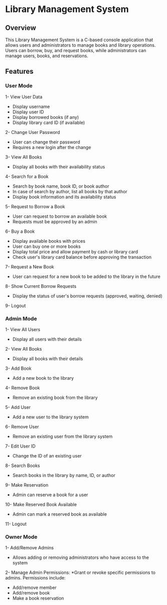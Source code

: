 # Library Management System

## Overview


This Library Management System is a C-based console application that allows users and administrators to manage books and library operations. Users can borrow, buy, and request books, while administrators can manage users, books, and reservations.

## Features

### User Mode

1- View User Data

* Display username
* Display user ID
* Display borrowed books (if any)
* Display library card ID (if available)
  
2- Change User Password

* User can change their password
* Requires a new login after the change
  
3- View All Books

* Display all books with their availability status
  
4- Search for a Book

* Search by book name, book ID, or book author
* In case of search by author, list all books by that author
* Display book information and its availability status
  
5- Request to Borrow a Book

* User can request to borrow an available book
* Requests must be approved by an admin

6- Buy a Book

* Display available books with prices
* User can buy one or more books
* Display total price and allow payment by cash or library card
* Check user's library card balance before approving the transaction

7- Request a New Book

* User can request for a new book to be added to the library in the future

8- Show Current Borrow Requests

* Display the status of user's borrow requests (approved, waiting, denied)

9- Logout

### Admin Mode

1- View All Users

* Display all users with their details

2- View All Books

* Display all books with their details

3- Add Book

* Add a new book to the library

4- Remove Book

* Remove an existing book from the library

5- Add User

* Add a new user to the library system

6-  Remove User

* Remove an existing user from the library system

7- Edit User ID

* Change the ID of an existing user

8- Search Books

* Search books in the library by name, ID, or author

9- Make Reservation

* Admin can reserve a book for a user

10- Make Reserved Book Available

* Admin can mark a reserved book as available

11- Logout

### Owner Mode

1- Add/Remove Admins
* Allows adding or removing administrators who have access to the system

2- Manage Admin Permissions:
*Grant or revoke specific permissions to admins. Permissions include:
  * Add/remove member
  * Add/remove book
  * Make a book reservation
